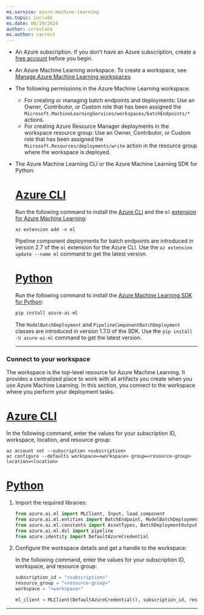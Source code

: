 ```yaml
---
ms.service: azure-machine-learning
ms.topic: include
ms.date: 08/19/2024
author: ccrestana
ms.author: cacrest
---
```


- An Azure subscription. If you don't have an Azure subscription, create a [free account](https://azure.microsoft.com/free/?WT.mc_id=A261C142F) before you begin.
- An Azure Machine Learning workspace. To create a workspace, see [Manage Azure Machine Learning workspaces](../how-to-manage-workspace.md).
- The following permissions in the Azure Machine Learning workspace:
  - For creating or managing batch endpoints and deployments: Use an Owner, Contributor, or Custom role that has been assigned the `Microsoft.MachineLearningServices/workspaces/batchEndpoints/*` actions.
  - For creating Azure Resource Manager deployments in the workspace resource group: Use an Owner, Contributor, or Custom role that has been assigned the `Microsoft.Resources/deployments/write` action in the resource group where the workspace is deployed.
- The Azure Machine Learning CLI or the Azure Machine Learning SDK for Python:

  # [Azure CLI](#tab/cli)

  Run the following command to install the [Azure CLI](/cli/azure/) and the `ml` [extension for Azure Machine Learning](../how-to-configure-cli.md):

  ```azurecli
  az extension add -n ml
  ```

  Pipeline component deployments for batch endpoints are introduced in version 2.7 of the `ml` extension for the Azure CLI. Use the `az extension update --name ml` command to get the latest version.

  # [Python](#tab/python)

  Run the following command to install the [Azure Machine Learning SDK for Python](https://aka.ms/sdk-v2-install):

  ```python
  pip install azure-ai-ml
  ```

  The `ModelBatchDeployment` and `PipelineComponentBatchDeployment` classes are introduced in version 1.7.0 of the SDK. Use the `pip install -U azure-ai-ml` command to get the latest version.

  ---

### Connect to your workspace

The workspace is the top-level resource for Azure Machine Learning. It provides a centralized place to work with all artifacts you create when you use Azure Machine Learning. In this section, you connect to the workspace where you perform your deployment tasks.

# [Azure CLI](#tab/cli)

In the following command, enter the values for your subscription ID, workspace, location, and resource group:

```azurecli
az account set --subscription <subscription>
az configure --defaults workspace=<workspace> group=<resource-group> location=<location>
```

# [Python](#tab/python)

1. Import the required libraries:

   ```python
   from azure.ai.ml import MLClient, Input, load_component
   from azure.ai.ml.entities import BatchEndpoint, ModelBatchDeployment, ModelBatchDeploymentSettings, PipelineComponentBatchDeployment, Model, AmlCompute, Data, BatchRetrySettings, CodeConfiguration, Environment, Data
   from azure.ai.ml.constants import AssetTypes, BatchDeploymentOutputAction
   from azure.ai.ml.dsl import pipeline
   from azure.identity import DefaultAzureCredential
   ```

1. Configure the workspace details and get a handle to the workspace:

   In the following command, enter the values for your subscription ID, workspace, and resource group:

   ```python
   subscription_id = "<subscription>"
   resource_group = "<resource-group>"
   workspace = "<workspace>"
   
   ml_client = MLClient(DefaultAzureCredential(), subscription_id, resource_group, workspace)
   ```

---
